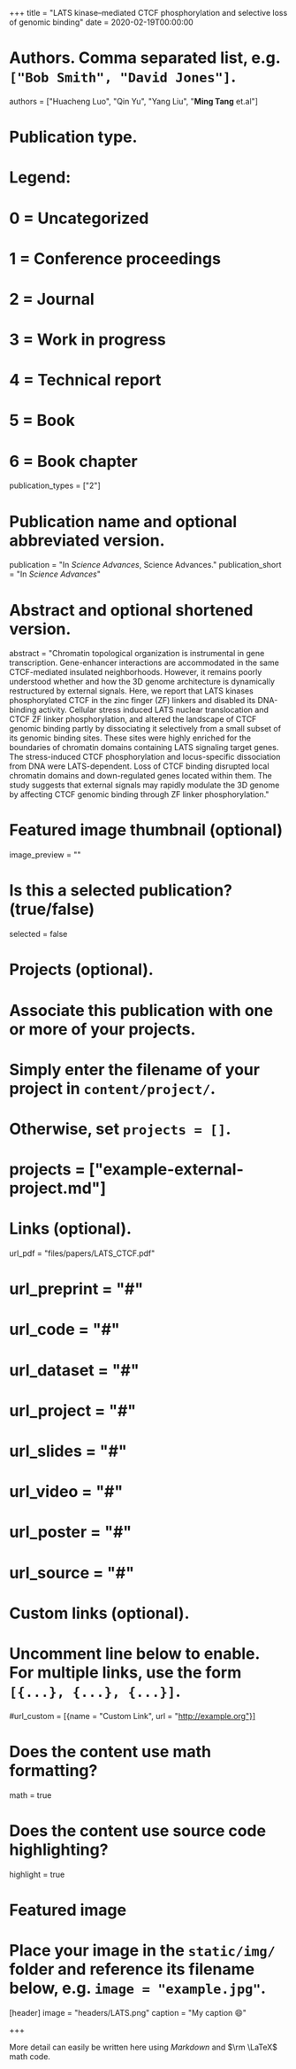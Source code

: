 +++
title = "LATS kinase–mediated CTCF phosphorylation and selective loss of genomic binding"
date = 2020-02-19T00:00:00

# Authors. Comma separated list, e.g. `["Bob Smith", "David Jones"]`.
authors = ["Huacheng Luo", "Qin Yu", "Yang Liu", "**Ming Tang** et.al"]

# Publication type.
# Legend:
# 0 = Uncategorized
# 1 = Conference proceedings
# 2 = Journal
# 3 = Work in progress
# 4 = Technical report
# 5 = Book
# 6 = Book chapter
publication_types = ["2"]

# Publication name and optional abbreviated version.
publication = "In *Science Advances*, Science Advances."
publication_short = "In *Science Advances*"

# Abstract and optional shortened version.
abstract = "Chromatin topological organization is instrumental in gene transcription. Gene-enhancer interactions are accommodated in the same CTCF-mediated insulated neighborhoods. However, it remains poorly understood whether and how the 3D genome architecture is dynamically restructured by external signals. Here, we report that LATS kinases phosphorylated CTCF in the zinc finger (ZF) linkers and disabled its DNA-binding activity. Cellular stress induced LATS nuclear translocation and CTCF ZF linker phosphorylation, and altered the landscape of CTCF genomic binding partly by dissociating it selectively from a small subset of its genomic binding sites. These sites were highly enriched for the boundaries of chromatin domains containing LATS signaling target genes. The stress-induced CTCF phosphorylation and locus-specific dissociation from DNA were LATS-dependent. Loss of CTCF binding disrupted local chromatin domains and down-regulated genes located within them. The study suggests that external signals may rapidly modulate the 3D genome by affecting CTCF genomic binding through ZF linker phosphorylation."

# Featured image thumbnail (optional)
image_preview = ""

# Is this a selected publication? (true/false)
selected = false

# Projects (optional).
#   Associate this publication with one or more of your projects.
#   Simply enter the filename of your project in `content/project/`.
#   Otherwise, set `projects = []`.
# projects = ["example-external-project.md"]

# Links (optional).
url_pdf = "files/papers/LATS_CTCF.pdf"
# url_preprint = "#"
# url_code = "#"
# url_dataset = "#"
# url_project = "#"
# url_slides = "#"
# url_video = "#"
# url_poster = "#"
# url_source = "#"

# Custom links (optional).
#   Uncomment line below to enable. For multiple links, use the form `[{...}, {...}, {...}]`.
#url_custom = [{name = "Custom Link", url = "http://example.org"}]

# Does the content use math formatting?
math = true

# Does the content use source code highlighting?
highlight = true

# Featured image
# Place your image in the `static/img/` folder and reference its filename below, e.g. `image = "example.jpg"`.
[header]
image = "headers/LATS.png"
caption = "My caption :smile:"

+++

More detail can easily be written here using *Markdown* and $\rm \LaTeX$ math code.
